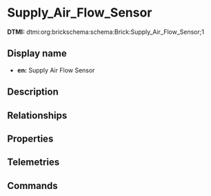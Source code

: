 # Supply_Air_Flow_Sensor
**DTMI:** dtmi:org:brickschema:schema:Brick:Supply_Air_Flow_Sensor;1
## Display name
- **en:** Supply Air Flow Sensor
## Description
## Relationships
## Properties
## Telemetries
## Commands
